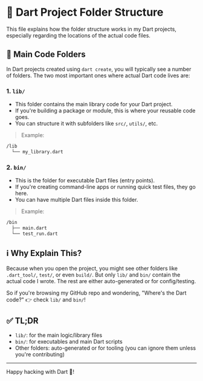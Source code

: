 # 🐬 Dart Project Folder Structure

 This file explains how the folder structure works in my Dart projects, especially regarding the locations of the actual code files.

## 📁 Main Code Folders

In Dart projects created using `dart create`, you will typically see a number of folders. The two most important ones where actual Dart code lives are:

### 1. `lib/`

* This folder contains the main library code for your Dart project.
* If you're building a package or module, this is where your reusable code goes.
* You can structure it with subfolders like `src/`, `utils/`, etc.

> Example:

```bash
/lib
  └── my_library.dart
```

### 2. `bin/`

* This is the folder for executable Dart files (entry points).
* If you're creating command-line apps or running quick test files, they go here.
* You can have multiple Dart files inside this folder.

> Example:

```bash
/bin
  ├── main.dart
  └── test_run.dart
```

## ℹ️ Why Explain This?

Because when you open the project, you might see other folders like `.dart_tool/`, `test/`, or even `build/`. But only `lib/` and `bin/` contain the actual code I wrote. The rest are either auto-generated or for config/testing.

So if you're browsing my GitHub repo and wondering, "Where's the Dart code?" 👉 check `lib/` and `bin/`!

## ✅ TL;DR

* `lib/`: for the main logic/library files
* `bin/`: for executables and main Dart scripts
* Other folders: auto-generated or for tooling (you can ignore them unless you're contributing)

---

Happy hacking with Dart 🐬!
